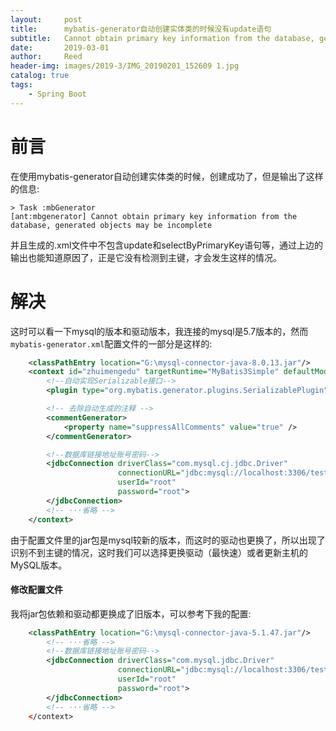 ```yaml
---
layout:     post
title:      mybatis-generator自动创建实体类的时候没有update语句
subtitle:   Cannot obtain primary key information from the database, generated objects may be incomplete
date:       2019-03-01
author:     Reed
header-img: images/2019-3/IMG_20190201_152609 1.jpg
catalog: true
tags:
    - Spring Boot
---
```

# 前言

在使用mybatis-generator自动创建实体类的时候，创建成功了，但是输出了这样的信息:
``` ant
> Task :mbGenerator
[ant:mbgenerator] Cannot obtain primary key information from the database, generated objects may be incomplete
```
并且生成的.xml文件中不包含update和selectByPrimaryKey语句等，通过上边的输出也能知道原因了，正是它没有检测到主键，才会发生这样的情况。
# 解决
这时可以看一下mysql的版本和驱动版本，我连接的mysql是5.7版本的，然而`mybatis-generator.xml`配置文件的一部分是这样的:
``` xml
    <classPathEntry location="G:\mysql-connector-java-8.0.13.jar"/>
    <context id="zhuimengedu" targetRuntime="MyBatis3Simple" defaultModelType="flat">
        <!--自动实现Serializable接口-->
        <plugin type="org.mybatis.generator.plugins.SerializablePlugin"/>

        <!-- 去除自动生成的注释 -->
        <commentGenerator>
            <property name="suppressAllComments" value="true" />
        </commentGenerator>

        <!--数据库链接地址账号密码-->
        <jdbcConnection driverClass="com.mysql.cj.jdbc.Driver"
                        connectionURL="jdbc:mysql://localhost:3306/test?useUnicode=true&amp;characterEncoding=utf-8&amp;serverTimezone=UTC&amp;useSSL=false&amp;tinyInt1isBit=false"
                        userId="root"
                        password="root">
        </jdbcConnection>
        <!-- ···省略 -->
    </context>
```
由于配置文件里的jar包是mysql较新的版本，而这时的驱动也更换了，所以出现了识别不到主键的情况，这时我们可以选择更换驱动（最快速）或者更新主机的MySQL版本。

#### 修改配置文件
我将jar包依赖和驱动都更换成了旧版本，可以参考下我的配置:
``` xml
    <classPathEntry location="G:\mysql-connector-java-5.1.47.jar"/>
        <!-- ···省略 -->
        <!--数据库链接地址账号密码-->
        <jdbcConnection driverClass="com.mysql.jdbc.Driver"
                        connectionURL="jdbc:mysql://localhost:3306/test?useUnicode=true&amp;characterEncoding=utf-8&amp;serverTimezone=UTC&amp;useSSL=false&amp;tinyInt1isBit=false"
                        userId="root"
                        password="root">
        </jdbcConnection>
        <!-- ···省略 -->
    </context>

```